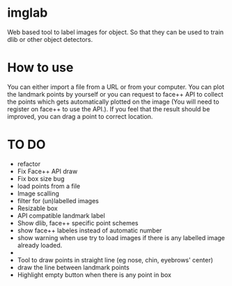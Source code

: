 # imglab
Web based tool to label images for object. So that they can be used to train dlib or other object detectors.


# How to use
You can either import a file from a URL or from your computer. You can plot the landmark points by yourself or you can request to face++ API to collect the points which gets automatically plotted on the image (You will need to register on face++ to use the API.). If you feel that the result should be improved, you can drag a point to correct location.



# TO DO
* refactor
* Fix Face++ API draw
* Fix box size bug
* load points from a file
* Image scalling
* filter for (un)labelled images
* Resizable box
* API compatible landmark label
* Show dlib, face++ specific point schemes
* show face++ labeles instead of automatic number
* show warning when use try to load images if there is any labelled image already loaded.
* 
* Tool to draw points in straight line (eg nose, chin, eyebrows' center)
* draw the line between landmark points
* Highlight empty button when there is any point in box